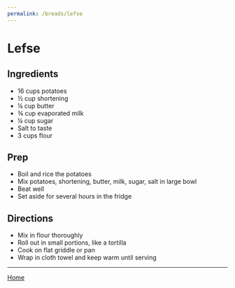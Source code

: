 ```yaml
---
permalink: /breads/lefse
---
```

# Lefse

## Ingredients

- 16 cups potatoes
- ½ cup shortening
- ¼ cup butter
- ¾ cup evaporated milk
- ¼ cup sugar
- Salt to taste
- 3 cups flour

## Prep

- Boil and rice the potatoes
- Mix potatoes, shortening, butter, milk, sugar, salt in large bowl
- Beat well
- Set aside for several hours in the fridge

## Directions

- Mix in flour thoroughly
- Roll out in small portions, like a tortilla
- Cook on flat griddle or pan
- Wrap in cloth towel and keep warm until serving

---

[Home](https://thomasjbarrett82.github.io)
